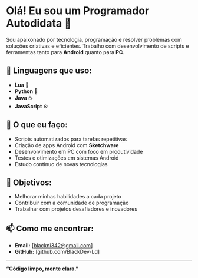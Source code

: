 # Olá! Eu sou um Programador Autodidata 👋

Sou apaixonado por tecnologia, programação e resolver problemas com soluções criativas e eficientes. Trabalho com desenvolvimento de scripts e ferramentas tanto para **Android** quanto para **PC**.

## 🧠 Linguagens que uso:
- **Lua** 🐍
- **Python** 🐍
- **Java** ☕
- **JavaScript** ⚙️

## 🔧 O que eu faço:
- Scripts automatizados para tarefas repetitivas  
- Criação de apps Android com **Sketchware**  
- Desenvolvimento em PC com foco em produtividade  
- Testes e otimizações em sistemas Android  
- Estudo contínuo de novas tecnologias

## 🚀 Objetivos:
- Melhorar minhas habilidades a cada projeto  
- Contribuir com a comunidade de programação  
- Trabalhar com projetos desafiadores e inovadores  

## 📫 Como me encontrar:
- **Email:** [blackni342@gmail.com]  
- **GitHub:** [github.com/BlackDev-Ld]  
---

**“Código limpo, mente clara.”**  

